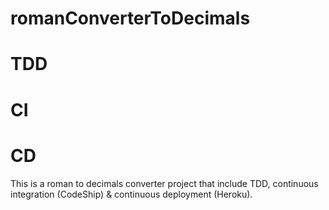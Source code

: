 # romanConverterToDecimals
# TDD
# CI
# CD
This is a roman to decimals converter project that include TDD, continuous integration (CodeShip) &amp; continuous deployment (Heroku).
